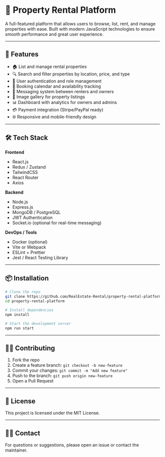 
# 🏡 Property Rental Platform

A full-featured platform that allows users to browse, list, rent, and manage properties with ease. Built with modern JavaScript technologies to ensure smooth performance and great user experience.

---

## 🚀 Features

- 🏠 List and manage rental properties
- 🔍 Search and filter properties by location, price, and type
- 👥 User authentication and role management
- 📅 Booking calendar and availability tracking
- 💬 Messaging system between renters and owners
- 📸 Image gallery for property listings
- 📊 Dashboard with analytics for owners and admins
- 💳 Payment integration (Stripe/PayPal ready)
- 🌐 Responsive and mobile-friendly design

---

## 🛠 Tech Stack

**Frontend**  
- React.js  
- Redux / Zustand  
- TailwindCSS  
- React Router  
- Axios  

**Backend**  
- Node.js  
- Express.js  
- MongoDB / PostgreSQL  
- JWT Authentication  
- Socket.io (optional for real-time messaging)

**DevOps / Tools**  
- Docker (optional)  
- Vite or Webpack  
- ESLint + Prettier  
- Jest / React Testing Library  

---

## 📦 Installation

```bash
# Clone the repo
git clone https://github.com/RealEstate-Rental/property-rental-platform.git
cd property-rental-platform

# Install dependencies
npm install

# Start the development server
npm run start
```

---


## 🧑‍💻 Contributing

1. Fork the repo
2. Create a feature branch: `git checkout -b new-feature`
3. Commit your changes: `git commit -m "Add new feature"`
4. Push to the branch: `git push origin new-feature`
5. Open a Pull Request

---

## 📄 License

This project is licensed under the MIT License.

---

## 🙋‍♀️ Contact

For questions or suggestions, please open an issue or contact the maintainer.
